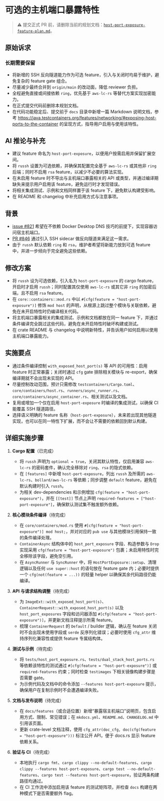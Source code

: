 # 可选的主机端口暴露特性

> ⚠️ 提交正式 PR 前，请删除当前的规划文档：[`host-port-exposure-feature-plan.md`](host-port-exposure-feature-plan.md)。

## 原始诉求

### 长期需要保留
- 将新增的 SSH 反向隧道能力作为可选 feature，引入与关闭时均易于维护，避免复杂的 feature gate 组合。
- 尽量减少最终合并到 `origin/main` 的改动面，降低 reviewer 负担。
- 全程避免直接或间接依赖 `ring`，优先基于 `aws-lc-rs` 等替代方案实现加密能力。
- 在正式提交代码前删除本规划文档。
- 在代码功能稳定后、提交前于 `docs` 目录中新增一篇 Markdown 说明文档，参考 <https://java.testcontainers.org/features/networking/#exposing-host-ports-to-the-container> 的呈现方式，指导用户启用与使用该特性。

## AI 推论与补充
- 建议 feature 命名为 `host-port-exposure`，以便用户按需启用并保留扩展空间。
- 将 `russh` 设置为可选依赖，并确保其配置完全基于 `aws-lc-rs` 或其他非 `ring` 后端；同时不启用 `rsa` feature，以减少不必要的算法实现。
- 在未启用 feature 时不导出与主机端口暴露相关的 API 或类型，并通过编译期缺失来提示用户启用该 feature，避免运行时才发现错误。
- 将相关集成测试、示例和文档同样置于该 feature 下，避免默认构建受影响。
- 在 README 和 changelog 中补充启用方式与注意事项。

## 背景
- [issue #821](https://github.com/testcontainers/testcontainers-rs/issues/821) 希望在不依赖 Docker Desktop DNS 技巧的前提下，实现容器访问宿主机端口。
- [PR #846](https://github.com/testcontainers/testcontainers-rs/pull/846) 通过引入 SSH sidecar 做反向隧道来满足这一需求。
- 由于 `russh` 默认依赖 `ring` 和 `rsa`，维护者希望将新能力放到可选 feature 中，并进一步倾向于完全避免这些依赖。

## 修改方案
- 将 `russh` 设为可选依赖，引入名为 `host-port-exposure` 的 cargo feature，开启时才启用 `russh`；同时配置其仅使用 `aws-lc-rs` 或其它非 `ring` 的加密后端，且不启用 `rsa` feature。
- 在 `core::containers::mod.rs` 中以 `#[cfg(feature = "host-port-exposure")]` 修饰 `mod host` 的声明，从根源上跳过整个模块与关联依赖，避免在未开启特性时仍编译相关代码。
- 将主机端口暴露相关的集成测试、示例和文档都放在同一 feature 下，并通过条件编译完全跳过这些代码，避免在未开启特性时破坏构建或测试。
- 在 crate README 与 changelog 中说明新特性，并告诉用户如何启用以使用主机端口暴露能力。

## 实施要点
- 通过条件编译控制 `with_exposed_host_port(s)` 等 API 的可用性：启用 feature 时正常暴露；关闭时通过 `cfg` gate 排除相关模块与 re-export，确保编译期就不会出现未实现的 API。
- 尽量控制改动范围，预计只需修改 `testcontainers/Cargo.toml`、`core/containers/host.rs`、`runners/async_runner.rs`、`core/containers/async_container.rs`、相关测试以及文档。
- 复用或增加一个仅在启用 `host-port-exposure` 时编译的集成测试，以确保 CI 能覆盖 SSH 隧道路径。
- 选择语义明确的 feature 名称（`host-port-exposure`），未来若出现其他隧道实现，也可以在同一特性下扩展，而不会让不需要的依赖回到默认构建。

## 详细实施步骤
1. **Cargo 配置**（已完成）
   - 将 `russh` 声明为 `optional = true`，关闭其默认特性，仅启用兼容 `aws-lc-rs` 的密码套件，确认完全移除对 `ring`、`rsa` 的隐式依赖。
   - 在 `[features]` 中新增 `host-port-exposure`，列出 `russh` 及所需的 `aws-lc-rs`、`bollard/aws-lc-rs` 等依赖；同步调整 `default` feature，避免在默认构建时引入 `russh`。
   - 为相关 dev-dependencies 和示例增加 `cfg(feature = "host-port-exposure")`，并在 `[[test]]` 节点上声明 `required-features = ["host-port-exposure"]`，确保默认测试集不触发额外依赖。

2. **核心模块条件编译**（待完成）
   - 在 `core/containers/mod.rs` 使用 `#[cfg(feature = "host-port-exposure")] mod host;`，并对对应的 `pub use` 与其他模块引用保持一致的条件编译处理。
   - `ContainerAsync` 结构体中的 `host_port_exposure` 字段、构造参数与 `Drop` 实现采用 `cfg(feature = "host-port-exposure")` 包裹；未启用特性时完全移除该字段，避免空引用。
   - 在 `AsyncRunner` 与 `SyncRunner` 中，将 `HostPortExposure::setup`、清理逻辑以及任何 `use super::host` 的语句放在 feature gate 内；必要时提供一个 `cfg(not(feature = ...))` 的轻量 helper 以确保其余代码路径仍能编译。

3. **API 与请求结构调整**（待完成）
   - 为 `ImageExt::with_exposed_host_port(s)`、`ContainerRequest::with_exposed_host_port(s)` 以及 `host_port_exposures` 字段和访问器添加 `#[cfg(feature = "host-port-exposure")]`，并更新文档注释提示所需 feature。
   - 梳理 `ContainerRequest` 的 `Default` / builder 逻辑，确认在 feature 关闭时不会出现未使用字段或 `serde` 反序列化错误；必要时使用 `cfg_attr` 维持序列化兼容性或提供 feature 专属结构体。

4. **测试与示例**（待完成）
   - 将 `tests/host_port_exposure.rs`、`tests/dual_stack_host_ports.rs` 等依赖该特性的测试通过 `#[cfg(feature = "host-port-exposure")]` 或 `required-features` 约束；同时检查 `testimages` 下相关镜像构建步骤是否需要 gate。
   - 为示例代码及文档中的命令添加 `--features host-port-exposure` 提示，确保用户在复制示例时不会遭遇编译失败。

5. **文档与发布说明**（待完成）
   - 在 `docs/features`（或合适位置）新增“暴露宿主机端口”说明页，包含启用方式、限制、常见错误；在 `mkdocs.yml`、`README.md`、`CHANGELOG.md` 中引用该页面。
   - 更新 crate-level 文档注释，使用 `cfg_attr(doc_cfg, doc(cfg(feature = "host-port-exposure")))` 标注公开 API，便于 docs.rs 显示 feature 依赖关系。

6. **验证与 CI**（待完成）
   - 本地执行 `cargo fmt`、`cargo clippy --no-default-features`、`cargo clippy --features host-port-exposure`、`cargo test --no-default-features`、`cargo test --features host-port-exposure`，验证两条构建路径均通过。
   - 在 CI 工作流中添加启用该 feature 的测试矩阵项，并检查 `docs` 构建在两种模式下是否需要额外 flag。

